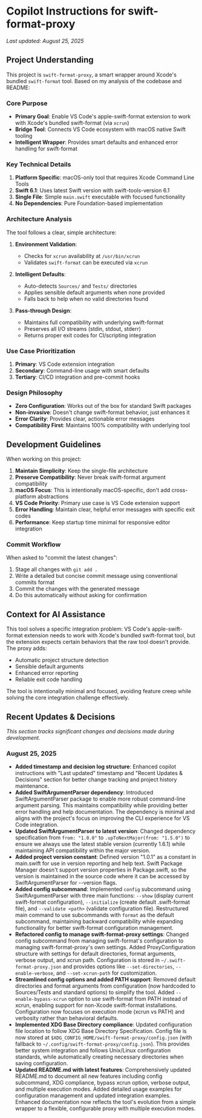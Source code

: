 # Copilot Instructions for swift-format-proxy

*Last updated: August 25, 2025*

## Project Understanding

This project is `swift-format-proxy`, a smart wrapper around Xcode's bundled `swift-format` tool. Based on my analysis of the codebase and README:

### Core Purpose
- **Primary Goal**: Enable VS Code's apple-swift-format extension to work with Xcode's bundled swift-format (via `xcrun`)
- **Bridge Tool**: Connects VS Code ecosystem with macOS native Swift tooling
- **Intelligent Wrapper**: Provides smart defaults and enhanced error handling for swift-format

### Key Technical Details
1. **Platform Specific**: macOS-only tool that requires Xcode Command Line Tools
2. **Swift 6.1**: Uses latest Swift version with swift-tools-version 6.1
3. **Single File**: Simple `main.swift` executable with focused functionality
4. **No Dependencies**: Pure Foundation-based implementation

### Architecture Analysis
The tool follows a clear, simple architecture:

1. **Environment Validation**:
   - Checks for `xcrun` availability at `/usr/bin/xcrun`
   - Validates `swift-format` can be executed via `xcrun`

2. **Intelligent Defaults**:
   - Auto-detects `Sources/` and `Tests/` directories
   - Applies sensible default arguments when none provided
   - Falls back to help when no valid directories found

3. **Pass-through Design**:
   - Maintains full compatibility with underlying swift-format
   - Preserves all I/O streams (stdin, stdout, stderr)
   - Returns proper exit codes for CI/scripting integration

### Use Case Prioritization
1. **Primary**: VS Code extension integration
2. **Secondary**: Command-line usage with smart defaults
3. **Tertiary**: CI/CD integration and pre-commit hooks

### Design Philosophy
- **Zero Configuration**: Works out of the box for standard Swift packages
- **Non-invasive**: Doesn't change swift-format behavior, just enhances it
- **Error Clarity**: Provides clear, actionable error messages
- **Compatibility First**: Maintains 100% compatibility with underlying tool

## Development Guidelines

When working on this project:

1. **Maintain Simplicity**: Keep the single-file architecture
2. **Preserve Compatibility**: Never break swift-format argument compatibility
3. **macOS Focus**: This is intentionally macOS-specific, don't add cross-platform abstractions
4. **VS Code Priority**: Primary use case is VS Code extension support
5. **Error Handling**: Maintain clear, helpful error messages with specific exit codes
6. **Performance**: Keep startup time minimal for responsive editor integration

### Commit Workflow
When asked to "commit the latest changes":
1. Stage all changes with `git add .`
2. Write a detailed but concise commit message using conventional commits format
3. Commit the changes with the generated message
4. Do this automatically without asking for confirmation

## Context for AI Assistance

This tool solves a specific integration problem: VS Code's apple-swift-format extension needs to work with Xcode's bundled swift-format tool, but the extension expects certain behaviors that the raw tool doesn't provide. The proxy adds:

- Automatic project structure detection
- Sensible default arguments
- Enhanced error reporting
- Reliable exit code handling

The tool is intentionally minimal and focused, avoiding feature creep while solving the core integration challenge effectively.

## Recent Updates & Decisions

*This section tracks significant changes and decisions made during development.*

### August 25, 2025
- **Added timestamp and decision log structure**: Enhanced copilot instructions with "Last updated" timestamp and "Recent Updates & Decisions" section for better change tracking and project history maintenance.
- **Added SwiftArgumentParser dependency**: Introduced SwiftArgumentParser package to enable more robust command-line argument parsing. This maintains compatibility while providing better error handling and help documentation. The dependency is minimal and aligns with the project's focus on improving the CLI experience for VS Code integration.
- **Updated SwiftArgumentParser to latest version**: Changed dependency specification from `from: "1.0.0"` to `.upToNextMajor(from: "1.5.0")` to ensure we always use the latest stable version (currently 1.6.1) while maintaining API compatibility within the major version.
- **Added project version constant**: Defined version "1.0.1" as a constant in main.swift for use in version reporting and help text. Swift Package Manager doesn't support version properties in Package.swift, so the version is maintained in the source code where it can be accessed by SwiftArgumentParser for --version flags.
- **Added config subcommand**: Implemented `config` subcommand using SwiftArgumentParser with three main functions: `--show` (display current swift-format configuration), `--initialize` (create default .swift-format file), and `--validate <path>` (validate configuration file). Restructured main command to use subcommands with `format` as the default subcommand, maintaining backward compatibility while expanding functionality for better swift-format configuration management.
- **Refactored config to manage swift-format-proxy settings**: Changed config subcommand from managing swift-format's configuration to managing swift-format-proxy's own settings. Added ProxyConfiguration structure with settings for default directories, format arguments, verbose output, and xcrun path. Configuration is stored in `~/.swift-format-proxy.json` and provides options like `--set-directories`, `--enable-verbose`, and `--set-xcrun-path` for customization.
- **Streamlined config options and added PATH support**: Removed default directories and format arguments from configuration (now hardcoded to Sources/Tests and standard options) to simplify the tool. Added `--enable-bypass-xcrun` option to use swift-format from PATH instead of xcrun, enabling support for non-Xcode swift-format installations. Configuration now focuses on execution mode (xcrun vs PATH) and verbosity rather than behavioral defaults.
- **Implemented XDG Base Directory compliance**: Updated configuration file location to follow XDG Base Directory Specification. Config file is now stored at `$XDG_CONFIG_HOME/swift-format-proxy/config.json` (with fallback to `~/.config/swift-format-proxy/config.json`). This provides better system integration and follows Unix/Linux configuration standards, while automatically creating necessary directories when saving configuration.
- **Updated README.md with latest features**: Comprehensively updated README.md to document all new features including config subcommand, XDG compliance, bypass xcrun option, verbose output, and multiple execution modes. Added detailed usage examples for configuration management and updated integration examples. Enhanced documentation now reflects the tool's evolution from a simple wrapper to a flexible, configurable proxy with multiple execution modes.
